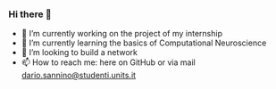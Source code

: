 ### Hi there 👋

- 🔭 I’m currently working on the project of my internship
- 🧠 I’m currently learning the basics of Computational Neuroscience
- 👯 I’m looking to build a network
- 📫 How to reach me: here on GitHub or via mail dario.sannino@studenti.units.it
